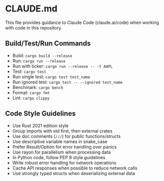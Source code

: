 # CLAUDE.md

This file provides guidance to Claude Code (claude.ai/code) when working with code in this repository.

## Build/Test/Run Commands

- Build: `cargo build --release`
- Run: `cargo run --release`
- Run with ticker: `cargo run --release -- -t AAPL`
- Test: `cargo test`
- Run single test: `cargo test test_name`
- Run ignored test: `cargo test -- --ignored test_name`
- Benchmark: `cargo bench`
- Format: `cargo fmt`
- Lint: `cargo clippy`

## Code Style Guidelines

- Use Rust 2021 edition style
- Group imports with std first, then external crates
- Use doc comments (`///`) for public functions/structs
- Use descriptive variable names in snake_case
- Prefer Result/Option for error handling over panics
- Use rayon for parallelism when processing data
- In Python code, follow PEP 8 style guidelines
- Write robust error handling for network operations
- Cache API responses when possible to reduce network calls
- Use strongly typed structs when deserializing external data
